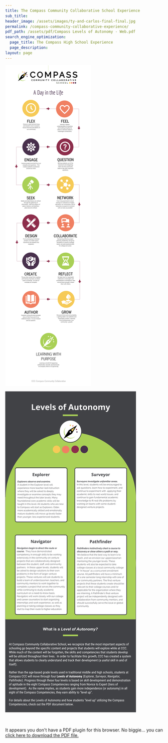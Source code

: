 ```yaml
---
title: The Compass Community Collaborative School Experience
sub_title:
header_image: /assets/images/ty-and-carlos-final-final.jpg
permalink: /compass-community-collaborative-experience/
pdf_path: /assets/pdf/Compass Levels of Autonomy - Web.pdf
search_engine_optimization:
  page_title: The Compass High School Experience
  page_description:
layout: page
---
```



![](/assets/images/versions/b082b427-a1c1-468f-b2fe-46bfb07767e3-4---x----2500-9375x---.png)

![](/assets/images/versions/fccea96b-9a5e-481f-a59e-1631ccbf4a7b---x----2550-6250x---.png)

&nbsp;

<object data="/assets/pdf/compass-experience.pdf#page=1&amp;zoom=100" type="application/pdf" width="100%" height="800px" internalinstanceid="11">It appears you don't have a PDF plugin for this browser. No biggie... you can [click here to download the PDF file.](/assets/pdf/compass-experience.pdf)</object>